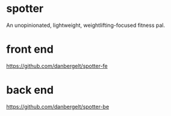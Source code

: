 # spotter
An unopinionated, lightweight, weightlifting-focused fitness pal.

# front end
https://github.com/danbergelt/spotter-fe

# back end
https://github.com/danbergelt/spotter-be
